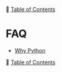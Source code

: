 🔖 [Table of Contents](../README.md)

# FAQ

- [Why Python](why-python.md)

🔖 [Table of Contents](../README.md)
